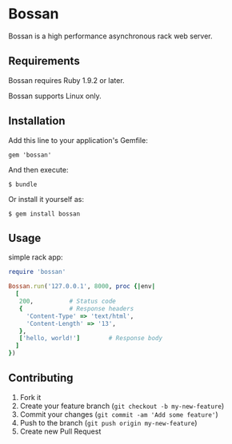 # Bossan

Bossan is a high performance asynchronous rack web server.

## Requirements

Bossan requires Ruby 1.9.2 or later.

Bossan supports Linux only.

## Installation

Add this line to your application's Gemfile:

    gem 'bossan'

And then execute:

    $ bundle

Or install it yourself as:

    $ gem install bossan

## Usage

simple rack app:

``` ruby
require 'bossan'

Bossan.run('127.0.0.1', 8000, proc {|env|
  [
   200,          # Status code
   {             # Response headers
     'Content-Type' => 'text/html',
     'Content-Length' => '13',
   },
   ['hello, world!']        # Response body
  ]
})
```

## Contributing

1. Fork it
2. Create your feature branch (`git checkout -b my-new-feature`)
3. Commit your changes (`git commit -am 'Add some feature'`)
4. Push to the branch (`git push origin my-new-feature`)
5. Create new Pull Request
